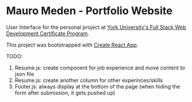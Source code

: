 # Mauro Meden - Portfolio Website

User Interface for the personal project at [York University's Full Stack Web Development Certificate Program](http://continue.yorku.ca/certificates/certificate-in-full-stack-web-development/).

This project was bootstrapped with [Create React App](https://github.com/facebook/create-react-app).

TODO:
1. Resume.js: create component for job experience and move content to json file
2. Resume.js: create another column for other experinces/skills
3. Footer.js: always display at the bottom of the page (when hiding the form after submission, it gets pushed up)